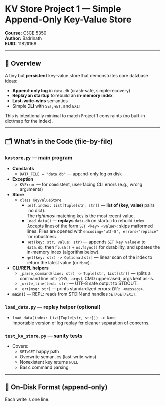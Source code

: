 # KV Store Project 1 — Simple Append-Only Key-Value Store

**Course:** CSCE 5350  
**Author:** Badrinath  
**EUID:** 11820168  

---

## 📖 Overview

A tiny but **persistent** key–value store that demonstrates core database ideas:

- **Append-only log** in `data.db` (crash-safe, simple recovery)
- **Replay on startup** to rebuild an **in-memory index**
- **Last-write-wins** semantics
- Simple **CLI** with `SET`, `GET`, and `EXIT`

This is intentionally minimal to match Project 1 constraints (no built-in dict/map for the index).

---

## 🗂 What’s in the Code (file-by-file)

### `kvstore.py` — main program
- **Constants**
  - `DATA_FILE = "data.db"` — append-only log on disk
- **Exception**
  - `KVError` — for consistent, user-facing CLI errors (e.g., wrong arguments)
- **Store**
  - `class KeyValueStore`
    - `self.index: List[Tuple[str, str]]` — **list of (key, value)** pairs (no dict).  
      The *rightmost* matching key is the most recent value.
    - `load_data()` — **replays** `data.db` on startup to rebuild `index`.  
      Accepts lines of the form `SET <key> <value>`; skips malformed lines. Files are opened with `encoding="utf-8", errors="replace"` for robustness.
    - `set(key: str, value: str)` — appends `SET key value\n` to `data.db`, then `flush()` + `os.fsync()` for durability, and updates the in-memory index (algorithm below).
    - `get(key: str) -> Optional[str]` — linear scan of the index to return the latest value (or `None`).
- **CLI/REPL helpers**
  - `_parse_command(line: str) -> Tuple[str, List[str]]` — splits a command line into `(CMD, args)`. CMD uppercased; args kept as-is.
  - `_write_line(text: str)` — UTF-8 safe output to STDOUT.
  - `_err(msg: str)` — prints standardized errors: `ERR: <message>`.
- **`main()`** — REPL: reads from STDIN and handles `SET/GET/EXIT`.

### `load_data.py` — replay helper (optional)
- `load_data(index: List[Tuple[str, str]]) -> None`  
  Importable version of log replay for cleaner separation of concerns.

### `test_kv_store.py` — sanity tests
- Covers:
  - `SET/GET` happy path
  - Overwrite semantics (last-write-wins)
  - Nonexistent key returns `NULL`
  - Basic command parsing

---

## 💾 On-Disk Format (append-only)

Each write is one line:
